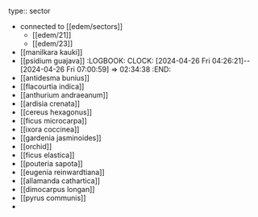 type:: sector

- connected to [[edem/sectors]]
	- [[edem/21]]
	- [[edem/23]]
- [[manilkara kauki]]
- [[psidium guajava]]
  :LOGBOOK:
  CLOCK: [2024-04-26 Fri 04:26:21]--[2024-04-26 Fri 07:00:59] =>  02:34:38
  :END:
- [[antidesma bunius]]
- [[flacourtia indica]]
- [[anthurium andraeanum]]
- [[ardisia crenata]]
- [[cereus hexagonus]]
- [[ficus microcarpa]]
- [[ixora coccinea]]
- [[gardenia jasminoides]]
- [[orchid]]
- [[ficus elastica]]
- [[pouteria sapota]]
- [[eugenia reinwardtiana]]
- [[allamanda cathartica]]
- [[dimocarpus longan]]
- [[pyrus communis]]
-